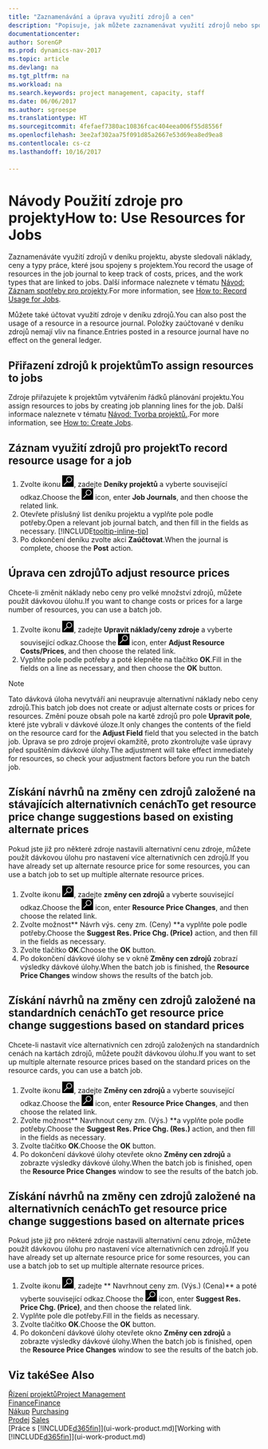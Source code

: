 ```yaml
---
title: "Zaznamenávání a úprava využití zdrojů a cen"
description: "Popisuje, jak můžete zaznamenávat využití zdrojů nebo spotřebu související s projektem, sledovat a spravovat náklady, ceny a typy práce."
documentationcenter: 
author: SorenGP
ms.prod: dynamics-nav-2017
ms.topic: article
ms.devlang: na
ms.tgt_pltfrm: na
ms.workload: na
ms.search.keywords: project management, capacity, staff
ms.date: 06/06/2017
ms.author: sgroespe
ms.translationtype: HT
ms.sourcegitcommit: 4fefaef7380ac10836fcac404eea006f55d8556f
ms.openlocfilehash: 3ee2af302aa75f091d85a2667e53d69ea8ed9ea8
ms.contentlocale: cs-cz
ms.lasthandoff: 10/16/2017

---
```

# <a name="how-to-use-resources-for-jobs"></a><span data-ttu-id="d8466-103">Návody Použití zdroje pro projekty</span><span class="sxs-lookup"><span data-stu-id="d8466-103">How to: Use Resources for Jobs</span></span>
<span data-ttu-id="d8466-104">Zaznamenáváte využití zdrojů v deníku projektu, abyste sledovali náklady, ceny a typy práce, které jsou spojeny s projektem.</span><span class="sxs-lookup"><span data-stu-id="d8466-104">You record the usage of resources in the job journal to keep track of costs, prices, and the work types that are linked to jobs.</span></span> <span data-ttu-id="d8466-105">Další informace naleznete v tématu [Návod: Záznam spotřeby pro projekty](projects-how-record-job-usage.md).</span><span class="sxs-lookup"><span data-stu-id="d8466-105">For more information, see [How to: Record Usage for Jobs](projects-how-record-job-usage.md).</span></span>

<span data-ttu-id="d8466-106">Můžete také účtovat využití zdroje v deníku zdrojů.</span><span class="sxs-lookup"><span data-stu-id="d8466-106">You can also post the usage of a resource in a resource journal.</span></span> <span data-ttu-id="d8466-107">Položky zaúčtované v deníku zdrojů nemají vliv na finance.</span><span class="sxs-lookup"><span data-stu-id="d8466-107">Entries posted in a resource journal have no effect on the general ledger.</span></span>

## <a name="to-assign-resources-to-jobs"></a><span data-ttu-id="d8466-108">Přiřazení zdrojů k projektům</span><span class="sxs-lookup"><span data-stu-id="d8466-108">To assign resources to jobs</span></span>
<span data-ttu-id="d8466-109">Zdroje přiřazujete k projektům vytvářením řádků plánování projektu.</span><span class="sxs-lookup"><span data-stu-id="d8466-109">You assign resources to jobs by creating job planning lines for the job.</span></span> <span data-ttu-id="d8466-110">Další informace naleznete v tématu [Návod: Tvorba projektů.](projects-how-create-jobs.md).</span><span class="sxs-lookup"><span data-stu-id="d8466-110">For more information, see [How to: Create Jobs](projects-how-create-jobs.md).</span></span>

## <a name="to-record-resource-usage-for-a-job"></a><span data-ttu-id="d8466-111">Záznam využití zdrojů pro projekt</span><span class="sxs-lookup"><span data-stu-id="d8466-111">To record resource usage for a job</span></span>
1. <span data-ttu-id="d8466-112">Zvolte ikonu ![Vyhledat stránku nebo sestavu](media/ui-search/search_small.png "Ikona Vyhledat stránku nebo sestavu"), zadejte **Deníky projektů** a vyberte související odkaz.</span><span class="sxs-lookup"><span data-stu-id="d8466-112">Choose the ![Search for Page or Report](media/ui-search/search_small.png "Search for Page or Report icon") icon, enter **Job Journals**, and then choose the related link.</span></span>
2. <span data-ttu-id="d8466-113">Otevřete příslušný list deníku projektu a vyplňte pole podle potřeby.</span><span class="sxs-lookup"><span data-stu-id="d8466-113">Open a relevant job journal batch, and then fill in the fields as necessary.</span></span> [!INCLUDE[tooltip-inline-tip](includes/tooltip-inline-tip_md.md)]
3. <span data-ttu-id="d8466-114">Po dokončení deníku zvolte akci **Zaúčtovat**.</span><span class="sxs-lookup"><span data-stu-id="d8466-114">When the journal is complete, choose the **Post** action.</span></span>

## <a name="to-adjust-resource-prices"></a><span data-ttu-id="d8466-115">Úprava cen zdrojů</span><span class="sxs-lookup"><span data-stu-id="d8466-115">To adjust resource prices</span></span>
<span data-ttu-id="d8466-116">Chcete-li změnit náklady nebo ceny pro velké množství zdrojů, můžete použít dávkovou úlohu.</span><span class="sxs-lookup"><span data-stu-id="d8466-116">If you want to change costs or prices for a large number of resources, you can use a batch job.</span></span>  

1. <span data-ttu-id="d8466-117">Zvolte ikonu ![Vyhledat stránku nebo sestavu](media/ui-search/search_small.png "Ikona Vyhledat stránku nebo sestavu"), zadejte **Upravit náklady/ceny zdroje** a vyberte související odkaz.</span><span class="sxs-lookup"><span data-stu-id="d8466-117">Choose the ![Search for Page or Report](media/ui-search/search_small.png "Search for Page or Report icon") icon, enter **Adjust Resource Costs/Prices**, and then choose the related link.</span></span>
2. <span data-ttu-id="d8466-118">Vyplňte pole podle potřeby a poté klepněte na tlačítko **OK**.</span><span class="sxs-lookup"><span data-stu-id="d8466-118">Fill in the fields on a line as necessary, and then choose the **OK** button.</span></span>

> [!NOTE]  
>   <span data-ttu-id="d8466-119">Tato dávková úloha nevytváří ani neupravuje alternativní náklady nebo ceny zdrojů.</span><span class="sxs-lookup"><span data-stu-id="d8466-119">This batch job does not create or adjust alternate costs or prices for resources.</span></span> <span data-ttu-id="d8466-120">Změní pouze obsah pole na kartě zdrojů pro pole **Upravit pole**, které jste vybrali v dávkové úloze.</span><span class="sxs-lookup"><span data-stu-id="d8466-120">It only changes the contents of the field on the resource card for the **Adjust Field** field that you selected in the batch job.</span></span> <span data-ttu-id="d8466-121">Úprava se pro zdroje projeví okamžitě, proto zkontrolujte vaše úpravy před spuštěním dávkové úlohy.</span><span class="sxs-lookup"><span data-stu-id="d8466-121">The adjustment will take effect immediately for resources, so check your adjustment factors before you run the batch job.</span></span>

## <a name="to-get-resource-price-change-suggestions-based-on-existing-alternate-prices"></a><span data-ttu-id="d8466-122">Získání návrhů na změny cen zdrojů založené na stávajících alternativních cenách</span><span class="sxs-lookup"><span data-stu-id="d8466-122">To get resource price change suggestions based on existing alternate prices</span></span>
<span data-ttu-id="d8466-123">Pokud jste již pro některé zdroje nastavili alternativní cenu zdroje, můžete použít dávkovou úlohu pro nastavení více alternativních cen zdrojů.</span><span class="sxs-lookup"><span data-stu-id="d8466-123">If you have already set up alternate resource price for some resources, you can use a batch job to set up multiple alternate resource prices.</span></span>

1. <span data-ttu-id="d8466-124">Zvolte ikonu ![Vyhledat stránku nebo sestavu](media/ui-search/search_small.png "Ikona Vyhledat stránku nebo sestavu"), zadejte **změny cen zdrojů** a vyberte související odkaz.</span><span class="sxs-lookup"><span data-stu-id="d8466-124">Choose the ![Search for Page or Report](media/ui-search/search_small.png "Search for Page or Report icon") icon, enter **Resource Price Changes**, and then choose the related link.</span></span>
2. <span data-ttu-id="d8466-125">Zvolte možnost** Návrh výs. ceny zm. (Ceny) **a vyplňte pole podle potřeby.</span><span class="sxs-lookup"><span data-stu-id="d8466-125">Choose the **Suggest Res. Price Chg. (Price)** action, and then fill in the fields as necessary.</span></span>
3. <span data-ttu-id="d8466-126">Zvolte tlačítko **OK**.</span><span class="sxs-lookup"><span data-stu-id="d8466-126">Choose the **OK** button.</span></span>  
4. <span data-ttu-id="d8466-127">Po dokončení dávkové úlohy se v okně **Změny cen zdrojů** zobrazí výsledky dávkové úlohy.</span><span class="sxs-lookup"><span data-stu-id="d8466-127">When the batch job is finished, the **Resource Price Changes** window shows the results of the batch job.</span></span>

## <a name="to-get-resource-price-change-suggestions-based-on-standard-prices"></a><span data-ttu-id="d8466-128">Získání návrhů na změny cen zdrojů založené na standardních cenách</span><span class="sxs-lookup"><span data-stu-id="d8466-128">To get resource price change suggestions based on standard prices</span></span>
<span data-ttu-id="d8466-129">Chcete-li nastavit více alternativních cen zdrojů založených na standardních cenách na kartách zdrojů, můžete použít dávkovou úlohu.</span><span class="sxs-lookup"><span data-stu-id="d8466-129">If you want to set up multiple alternate resource prices based on the standard prices on the resource cards, you can use a batch job.</span></span>  

1. <span data-ttu-id="d8466-130">Zvolte ikonu ![Vyhledat stránku nebo sestavu](media/ui-search/search_small.png "Ikona Vyhledat stránku nebo sestavu"), zadejte **Změny cen zdrojů** a vyberte související odkaz.</span><span class="sxs-lookup"><span data-stu-id="d8466-130">Choose the ![Search for Page or Report](media/ui-search/search_small.png "Search for Page or Report icon") icon, enter **Resource Price Changes**, and then choose the related link.</span></span>
2. <span data-ttu-id="d8466-131">Zvolte možnost** Navrhnout ceny zm. (Výs.) **a vyplňte pole podle potřeby.</span><span class="sxs-lookup"><span data-stu-id="d8466-131">Choose the **Suggest Res. Price Chg. (Res.)** action, and then fill in the fields as necessary.</span></span>  
3. <span data-ttu-id="d8466-132">Zvolte tlačítko **OK**.</span><span class="sxs-lookup"><span data-stu-id="d8466-132">Choose the **OK** button.</span></span>  
4. <span data-ttu-id="d8466-133">Po dokončení dávkové úlohy otevřete okno **Změny cen zdrojů** a zobrazte výsledky dávkové úlohy.</span><span class="sxs-lookup"><span data-stu-id="d8466-133">When the batch job is finished, open the **Resource Price Changes** window to see the results of the batch job.</span></span>

## <a name="to-get-resource-price-change-suggestions-based-on-alternate-prices"></a><span data-ttu-id="d8466-134">Získání návrhů na změny cen zdrojů založené na alternativních cenách</span><span class="sxs-lookup"><span data-stu-id="d8466-134">To get resource price change suggestions based on alternate prices</span></span>
<span data-ttu-id="d8466-135">Pokud jste již pro některé zdroje nastavili alternativní cenu zdroje, můžete použít dávkovou úlohu pro nastavení více alternativních cen zdrojů.</span><span class="sxs-lookup"><span data-stu-id="d8466-135">If you have already set up alternate resource price for some resources, you can use a batch job to set up multiple alternate resource prices.</span></span>

1. <span data-ttu-id="d8466-136">Zvolte ikonu ![Vyhledat stránku nebo sestavu](media/ui-search/search_small.png "Ikona Vyhledat stránku nebo sestavu"), zadejte ** Navrhnout ceny zm. (Výs.) (Cena)** a poté vyberte související odkaz.</span><span class="sxs-lookup"><span data-stu-id="d8466-136">Choose the ![Search for Page or Report](media/ui-search/search_small.png "Search for Page or Report icon") icon, enter **Suggest Res. Price Chg. (Price)**, and then choose the related link.</span></span>  
2. <span data-ttu-id="d8466-137">Vyplňte pole dle potřeby.</span><span class="sxs-lookup"><span data-stu-id="d8466-137">Fill in the fields as necessary.</span></span>
3. <span data-ttu-id="d8466-138">Zvolte tlačítko **OK**.</span><span class="sxs-lookup"><span data-stu-id="d8466-138">Choose the **OK** button.</span></span>  
4. <span data-ttu-id="d8466-139">Po dokončení dávkové úlohy otevřete okno **Změny cen zdrojů** a zobrazte výsledky dávkové úlohy.</span><span class="sxs-lookup"><span data-stu-id="d8466-139">When the batch job is finished, open the **Resource Price Changes** window to see the results of the batch job.</span></span>

## <a name="see-also"></a><span data-ttu-id="d8466-140">Viz také</span><span class="sxs-lookup"><span data-stu-id="d8466-140">See Also</span></span>
[<span data-ttu-id="d8466-141">Řízení projektů</span><span class="sxs-lookup"><span data-stu-id="d8466-141">Project Management</span></span>](projects-manage-projects.md)  
[<span data-ttu-id="d8466-142">Finance</span><span class="sxs-lookup"><span data-stu-id="d8466-142">Finance</span></span>](finance.md)  
<span data-ttu-id="d8466-143">[Nákup](purchasing-manage-purchasing.md)       </span><span class="sxs-lookup"><span data-stu-id="d8466-143">[Purchasing](purchasing-manage-purchasing.md)       </span></span>  
<span data-ttu-id="d8466-144">[Prodej](sales-manage-sales.md)   </span><span class="sxs-lookup"><span data-stu-id="d8466-144">[Sales](sales-manage-sales.md)   </span></span>  
<span data-ttu-id="d8466-145">[Práce s [!INCLUDE[d365fin](includes/d365fin_md.md)]](ui-work-product.md)</span><span class="sxs-lookup"><span data-stu-id="d8466-145">[Working with [!INCLUDE[d365fin](includes/d365fin_md.md)]](ui-work-product.md)</span></span>  

